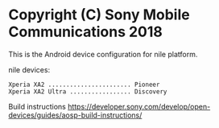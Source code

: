 Copyright (C) Sony Mobile Communications 2018
=============================================

This is the Android device configuration for nile platform.

nile devices:

    Xperia XA2 ....................... Pioneer
    Xperia XA2 Ultra ................. Discovery

Build instructions
https://developer.sony.com/develop/open-devices/guides/aosp-build-instructions/
